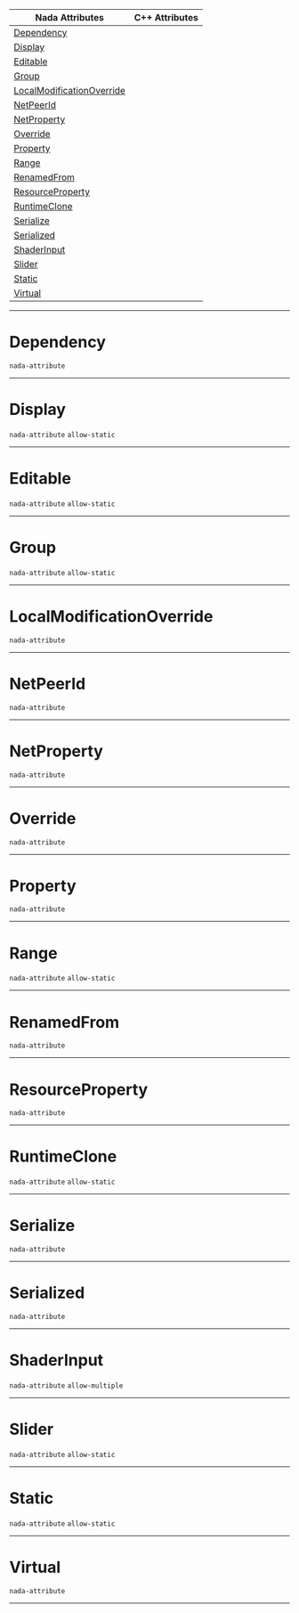 |Nada Attributes|C++ Attributes|
|---|---|
|[Dependency](property_attribute_reference.md#dependency)| |
|[Display](property_attribute_reference.md#display)| |
|[Editable](property_attribute_reference.md#editable)| |
|[Group](property_attribute_reference.md#group)| |
|[LocalModificationOverride](property_attribute_reference.md#localmodificationoverrid)| |
|[NetPeerId](property_attribute_reference.md#netpeerid)| |
|[NetProperty](property_attribute_reference.md#netproperty)| |
|[Override](property_attribute_reference.md#override)| |
|[Property](property_attribute_reference.md#property)| |
|[Range](property_attribute_reference.md#range)| |
|[RenamedFrom](property_attribute_reference.md#renamedfrom)| |
|[ResourceProperty](property_attribute_reference.md#resourceproperty)| |
|[RuntimeClone](property_attribute_reference.md#runtimeclone)| |
|[Serialize](property_attribute_reference.md#serialize)| |
|[Serialized](property_attribute_reference.md#serialized)| |
|[ShaderInput](property_attribute_reference.md#shaderinput)| |
|[Slider](property_attribute_reference.md#slider)| |
|[Static](property_attribute_reference.md#static)| |
|[Virtual](property_attribute_reference.md#virtual)| |



---  
 #  Dependency

 `nada-attribute`


---  
 #  Display

 `nada-attribute` `allow-static`


---  
 #  Editable

 `nada-attribute` `allow-static`


---  
 #  Group

 `nada-attribute` `allow-static`


---  
 #  LocalModificationOverride

 `nada-attribute`


---  
 #  NetPeerId

 `nada-attribute`


---  
 #  NetProperty

 `nada-attribute`


---  
 #  Override

 `nada-attribute`


---  
 #  Property

 `nada-attribute`


---  
 #  Range

 `nada-attribute` `allow-static`


---  
 #  RenamedFrom

 `nada-attribute`


---  
 #  ResourceProperty

 `nada-attribute`


---  
 #  RuntimeClone

 `nada-attribute` `allow-static`


---  
 #  Serialize

 `nada-attribute`


---  
 #  Serialized

 `nada-attribute`


---  
 #  ShaderInput

 `nada-attribute` `allow-multiple`


---  
 #  Slider

 `nada-attribute` `allow-static`


---  
 #  Static

 `nada-attribute` `allow-static`


---  
 #  Virtual

 `nada-attribute`


---  
 

 